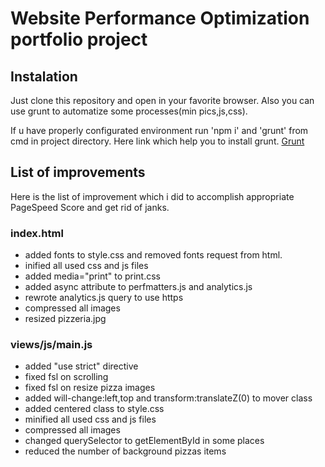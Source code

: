 # Website Performance Optimization portfolio project

## Instalation

Just clone this repository and open in your favorite browser.
Also you can use grunt to automatize some processes(min pics,js,css).
 
If u have properly configurated environment run 'npm i' and 'grunt' from cmd in project directory.
Here link which help you to install grunt. [Grunt](http://gruntjs.com/getting-started)


## List of improvements
Here is the list of improvement which i did to accomplish appropriate PageSpeed Score and get rid of janks.


### index.html


* added fonts to style.css and removed fonts request from html.
* inified all used css and js files 
* added media="print" to print.css
* added async attribute to perfmatters.js and analytics.js 
* rewrote analytics.js query to use https
* compressed all images
* resized pizzeria.jpg


### views/js/main.js

* added "use strict" directive
* fixed fsl on scrolling
* fixed fsl on resize pizza images
* added will-change:left,top and transform:translateZ(0) to mover class
* added centered class to style.css
* minified all used css and js files 
* compressed all images
* changed querySelector to getElementById in some places
* reduced the number of background pizzas items
